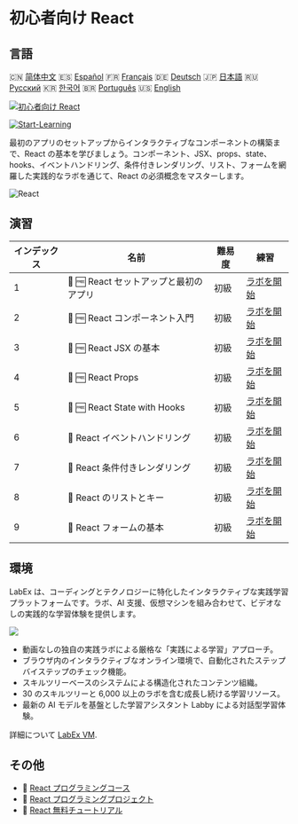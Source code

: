 # 初心者向け React

## 言語

🇨🇳 [简体中文](README_zh.md) 🇪🇸 [Español](README_es.md) 🇫🇷 [Français](README_fr.md) 🇩🇪 [Deutsch](README_de.md) 🇯🇵 [日本語](README_ja.md) 🇷🇺 [Русский](README_ru.md) 🇰🇷 [한국어](README_ko.md) 🇧🇷 [Português](README_pt.md) 🇺🇸 [English](README.md) 

[![初心者向け React](https://cover-creator.labex.io/react-for-beginners.png?lang=ja)](https://labex.io/ja/courses/react-for-beginners)

[![Start-Learning](https://img.shields.io/badge/Start-Learning-whitesmoke?style=for-the-badge)](https://labex.io/ja/courses/react-for-beginners)

最初のアプリのセットアップからインタラクティブなコンポーネントの構築まで、React の基本を学びましょう。コンポーネント、JSX、props、state、hooks、イベントハンドリング、条件付きレンダリング、リスト、フォームを網羅した実践的なラボを通じて、React の必須概念をマスターします。

![React](https://img.shields.io/badge/React-whitesmoke?style=for-the-badge&logo=react)


## 演習

|   インデックス | 名前                                   | 難易度   | 練習                                                                                                              |
|----------------|----------------------------------------|----------|-------------------------------------------------------------------------------------------------------------------|
|              1 | 📖 🆓 React セットアップと最初のアプリ | 初級     | <a target='_blank' href='https://labex.io/ja/tutorials/react-react-setup-and-first-app-598881'>ラボを開始</a>     |
|              2 | 📖 🆓 React コンポーネント入門         | 初級     | <a target='_blank' href='https://labex.io/ja/tutorials/react-react-components-introduction-601735'>ラボを開始</a> |
|              3 | 📖 🆓 React JSX の基本                 | 初級     | <a target='_blank' href='https://labex.io/ja/tutorials/react-react-jsx-basics-601739'>ラボを開始</a>              |
|              4 | 📖 🆓 React Props                      | 初級     | <a target='_blank' href='https://labex.io/ja/tutorials/react-react-props-601741'>ラボを開始</a>                   |
|              5 | 📖 🆓 React State with Hooks           | 初級     | <a target='_blank' href='https://labex.io/ja/tutorials/react-react-state-with-hooks-601742'>ラボを開始</a>        |
|              6 | 📖  React イベントハンドリング         | 初級     | <a target='_blank' href='https://labex.io/ja/tutorials/react-react-event-handling-601737'>ラボを開始</a>          |
|              7 | 📖  React 条件付きレンダリング         | 初級     | <a target='_blank' href='https://labex.io/ja/tutorials/react-react-conditional-rendering-601736'>ラボを開始</a>   |
|              8 | 📖  React のリストとキー               | 初級     | <a target='_blank' href='https://labex.io/ja/tutorials/react-react-lists-and-keys-601740'>ラボを開始</a>          |
|              9 | 📖  React フォームの基本               | 初級     | <a target='_blank' href='https://labex.io/ja/tutorials/react-react-forms-basics-601738'>ラボを開始</a>            |

## 環境

LabEx は、コーディングとテクノロジーに特化したインタラクティブな実践学習プラットフォームです。ラボ、AI 支援、仮想マシンを組み合わせて、ビデオなしの実践的な学習体験を提供します。

![](https://tutorial-screenshot.getvm.io/images/vm-1725247253.png)

- 動画なしの独自の実践ラボによる厳格な「実践による学習」アプローチ。
- ブラウザ内のインタラクティブなオンライン環境で、自動化されたステップバイステップのチェック機能。
- スキルツリーベースのシステムによる構造化されたコンテンツ組織。
- 30 のスキルツリーと 6,000 以上のラボを含む成長し続ける学習リソース。
- 最新の AI モデルを基盤とした学習アシスタント Labby による対話型学習体験。

詳細について [LabEx VM](https://support.labex.io/using-labex/virtual-machine).

## その他

- 🔗 [React プログラミングコース](https://github.com/labex-labs/awesome-programming-courses)
- 🔗 [React プログラミングプロジェクト](https://github.com/labex-labs/awesome-programming-projects)
- 🔗 [React 無料チュートリアル](https://github.com/labex-labs/react-free-tutorials)

